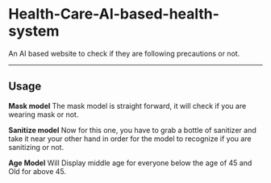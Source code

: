 # Health-Care-AI-based-health-system

An AI based website to check if they are following precautions or not.

---
## Usage

**Mask model**
The mask model is straight forward, it will check if you are wearing mask or not.

**Sanitize model**
Now for this one, you have to grab a bottle of sanitizer and take it near your other hand in order for the model to recognize if you are sanitizing or not.

**Age Model**
Will Display middle age for everyone below the age of 45 and Old for above 45.

